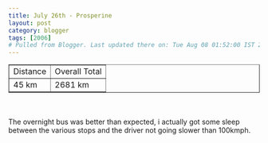 ```yaml
---
title: July 26th - Prosperine
layout: post
category: blogger
tags: [2006]
# Pulled from Blogger. Last updated there on: Tue Aug 08 01:52:00 IST 2006
---
```

<TABLE BORDER="1"><TR><TD>Distance</TD><TD>Overall Total</TD></TR><TR><TD>45 km</TD><TD>2681 km</TD></TR></TABLE><br /><br />The overnight bus was better than expected, i actually got some sleep between the various stops and the driver not going slower than 100kmph. <br /><br /><a onblur="try {parent.deselectBloggerImageGracefully();} catch(e) {}" href="http://photos1.blogger.com/blogger/916/2956/1600/IMG_1659.jpg"><img style="display:block; margin:0px auto 10px; text-align:center;cursor:pointer; cursor:hand;" src="http://photos1.blogger.com/blogger/916/2956/320/IMG_1659.jpg" border="0" alt="" /></a>
